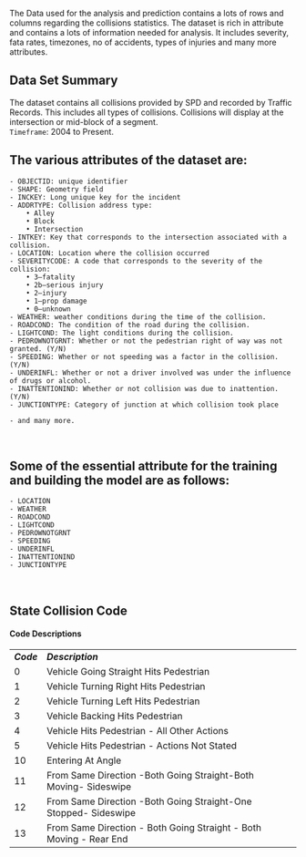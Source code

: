 The Data used for the analysis and prediction contains a lots of rows and columns regarding the collisions statistics.
The dataset is rich in attribute and contains a lots of information needed for analysis.
It includes severity, fata rates, timezones, no of accidents, types of injuries and many more attributes.

## Data Set Summary

The dataset contains all collisions provided by SPD and recorded by Traffic Records. This includes all types of collisions. Collisions will display at the intersection or mid-block of a segment. <br>
<code>Timeframe</code>: 2004 to Present.

## The various attributes of the dataset are:

    - OBJECTID: unique identifier
    - SHAPE: Geometry field
    - INCKEY: Long unique key for the incident
    - ADDRTYPE: Collision address type:
        • Alley
        • Block
        • Intersection
    - INTKEY: Key that corresponds to the intersection associated with a collision.
    - LOCATION: Location where the collision occurred
    - SEVERITYCODE: A code that corresponds to the severity of the collision:
        • 3—fatality
        • 2b—serious injury
        • 2—injury
        • 1—prop damage
        • 0—unknown
    - WEATHER: weather conditions during the time of the collision.
    - ROADCOND: The condition of the road during the collision.
    - LIGHTCOND: The light conditions during the collision.
    - PEDROWNOTGRNT: Whether or not the pedestrian right of way was not granted. (Y/N)
    - SPEEDING: Whether or not speeding was a factor in the collision. (Y/N)
    - UNDERINFL: Whether or not a driver involved was under the influence of drugs or alcohol.
    - INATTENTIONIND: Whether or not collision was due to inattention. (Y/N)
    - JUNCTIONTYPE: Category of junction at which collision took place
    
    - and many more.
<br>

## Some of the essential attribute for the training and building the model are as follows:

    - LOCATION
    - WEATHER
    - ROADCOND
    - LIGHTCOND
    - PEDROWNOTGRNT
    - SPEEDING
    - UNDERINFL
    - INATTENTIONIND
    - JUNCTIONTYPE

<br>

## State Collision Code

<h4>Code Descriptions</h2>

<table style="width:100%">
  <tr>
    <td><i><b>Code</b></i></td>
    <td><i><b>Description</b></i></td> 
  </tr>
  <tr>
    <td>0</td>
    <td>Vehicle Going Straight Hits Pedestrian</td>
  </tr>
  <tr>
    <td>1</td>
    <td>Vehicle Turning Right Hits Pedestrian</td>
  </tr>
  <tr>
    <td>2</td>
    <td>Vehicle Turning Left Hits Pedestrian</td>
  </tr>
  <tr>
    <td>3</td>
    <td>Vehicle Backing Hits Pedestrian</td>
  </tr>
  <tr>
    <td>4</td>
    <td>Vehicle Hits Pedestrian - All Other Actions</td>
  </tr>
  <tr>
    <td>5</td>
    <td>Vehicle Hits Pedestrian - Actions Not Stated</td>
  </tr>
  <tr>
    <td>10</td>
    <td>Entering At Angle</td>
  </tr>
  <tr>
    <td>11</td>
    <td>From Same Direction -Both Going Straight-Both
Moving- Sideswipe</td>
  </tr>
  <tr>
    <td>12</td>
    <td>From Same Direction -Both Going Straight-One
Stopped- Sideswipe </td>
  </tr>
  <tr>
    <td>13</td>
    <td>From Same Direction - Both Going Straight - Both
Moving - Rear End </td>
  </tr>
</table>